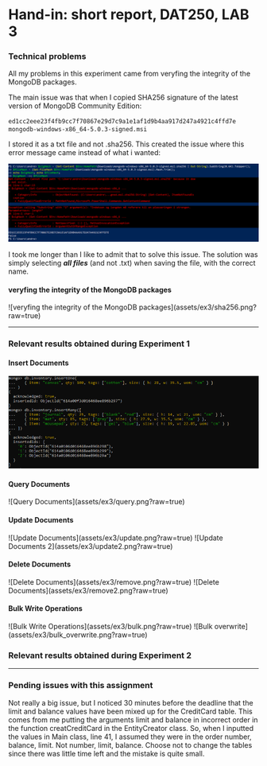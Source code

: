 <h1> Hand-in: short report, DAT250, LAB 3 </h1>


<h3> Technical problems </h3>

All my problems in this experiment came from veryfing the integrity of the MongoDB packages.

The main issue was that when I copied SHA256 signature of the latest version of MongoDB Community Edition:

```
ed1cc2eee23f4fb9cc7f70867e29d7c9a1e1af1d9b4aa917d247a4921c4ffd7e  mongodb-windows-x86_64-5.0.3-signed.msi
```

I stored it as a txt file and not .sha256. This created the issue where this error message came instead of what i wanted:

![Error Message](assets/ex3/error.png?raw=true)

I took me longer than I like to admit that to solve this issue. The solution was simply selecting ***all files*** (and not .txt) when saving the file, with the correct name.

<h4> veryfing the integrity of the MongoDB packages </h4>
![veryfing the integrity of the MongoDB packages](assets/ex3/sha256.png?raw=true)

---

<h3> Relevant results obtained during Experiment 1 </h3>

<h4> Insert Documents </h4>

![Insert Documents](assets/ex3/insert.png?raw=true)



<h4> Query Documents </h4>
![Query Documents](assets/ex3/query.png?raw=true)


<h4> Update Documents </h4>
![Update Documents](assets/ex3/update.png?raw=true)
![Update Documents 2](assets/ex3/update2.png?raw=true)


<h4> Delete Documents </h4>
![Delete Documents](assets/ex3/remove.png?raw=true)
![Delete Documents](assets/ex3/remove2.png?raw=true)



<h4> Bulk Write Operations </h4>
![Bulk Write Operations](assets/ex3/bulk.png?raw=true)
![Bulk overwrite](assets/ex3/bulk_overwrite.png?raw=true)



<br>

<h3> Relevant results obtained during Experiment 2 </h3>



---

<h3>  Pending issues with this assignment  </h3>

Not really a big issue, but I noticed 30 minutes before the deadline that the limit and balance values have been mixed up for the CreditCard table. This comes from me putting the arguments limit and balance in incorrect order in the function creatCreditCard in the EntityCreator class. So, when I inputted the values in Main class, line 41, I assumed they were in the order number, balance, limit. Not number, limit, balance. Choose not to change the tables since there was little time left and the mistake is quite small.

